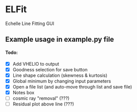 # ELFit
Echelle Line Fitting GUI

## Example usage in example.py file

#### Todo:
- [x] Add VHELIO to output
- [x] Goodness selection for save button
- [x] Line shape calculation (skewness & kurtosis)
- [x] Global minimum by changing input parameters
- [x] Open a file list (and auto-move through list and save file)
- [x] Notes box
- [ ] cosmic ray "removal" (???)
- [ ] Residual plot above line (???)
